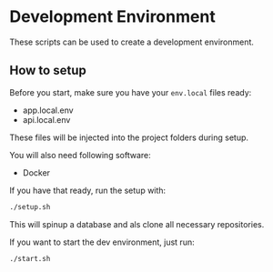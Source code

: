 # Development Environment

These scripts can be used to create a development environment.

## How to setup

Before you start, make sure you have your `env.local` files ready:

- app.local.env
- api.local.env


These files will be injected into the project folders during setup.

You will also need following software:

- Docker

If you have that ready, run the setup with:

```bash
./setup.sh
```

This will spinup a database and als clone all necessary repositories.

If you want to start the dev environment, just run:

```bash
./start.sh
```
